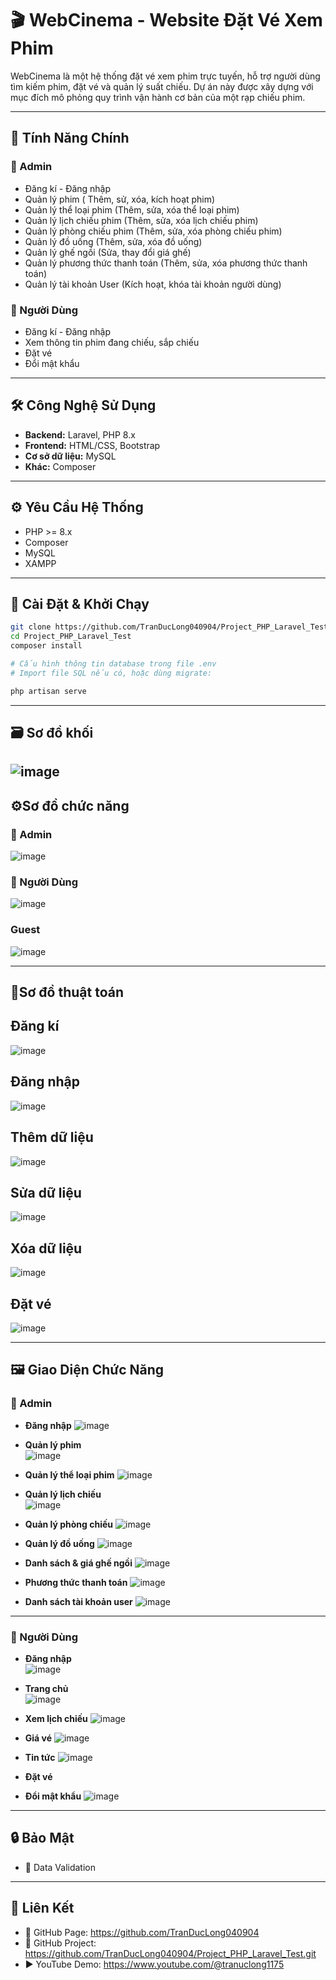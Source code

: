 # 🎬 WebCinema - Website Đặt Vé Xem Phim

WebCinema là một hệ thống đặt vé xem phim trực tuyến, hỗ trợ người dùng tìm kiếm phim, đặt vé và quản lý suất chiếu. Dự án này được xây dựng với mục đích mô phỏng quy trình vận hành cơ bản của một rạp chiếu phim.

---

## 🚀 Tính Năng Chính
### 🔐 Admin
- Đăng kí - Đăng nhập
- Quản lý phim ( Thêm, sử, xóa, kích hoạt phim)
- Quản lý thể loại phim (Thêm, sửa, xóa thể loại phim)
- Quản lý lịch chiếu phim (Thêm, sửa, xóa lịch chiếu phim)
- Quản lý phòng chiếu phim (Thêm, sửa, xóa phòng chiếu phim)
- Quản lý đồ uống (Thêm, sửa, xóa đồ uống)
- Quản lý ghế ngồi (Sửa, thay đổi giá ghế)
- Quản lý phương thức thanh toán (Thêm, sửa, xóa phương thức thanh toán)
- Quản lý tài khoản User (Kích hoạt, khóa tài khoản người dùng)

### 👤 Người Dùng
- Đăng kí - Đăng nhập
- Xem thông tin phim đang chiếu, sắp chiếu
- Đặt vé
- Đổi mật khẩu  

---

## 🛠️ Công Nghệ Sử Dụng

- **Backend:** Laravel, PHP 8.x  
- **Frontend:** HTML/CSS, Bootstrap  
- **Cơ sở dữ liệu:** MySQL  
- **Khác:** Composer  

---

## ⚙️ Yêu Cầu Hệ Thống

- PHP >= 8.x 
- Composer  
- MySQL  
- XAMPP

---

## 🧩 Cài Đặt & Khởi Chạy

```bash
git clone https://github.com/TranDucLong040904/Project_PHP_Laravel_Test.git
cd Project_PHP_Laravel_Test
composer install

# Cấu hình thông tin database trong file .env
# Import file SQL nếu có, hoặc dùng migrate:

php artisan serve
```
---
## 🗃️ Sơ đồ khối
   ![image](https://github.com/user-attachments/assets/df8747f2-d454-473b-afcd-35e4fa816f7c)
---

## ⚙️Sơ đồ chức năng
### 🔐 Admin
  ![image](https://github.com/user-attachments/assets/44d19e96-6cd5-4c89-935c-c9282106288c)

### 👤 Người Dùng
  ![image](https://github.com/user-attachments/assets/152fe61a-502c-4cd4-bd5a-cefc9662386f)

### Guest 
  ![image](https://github.com/user-attachments/assets/d89621d8-3359-4229-8f2a-3b63ba3df540)

---
## 🧠Sơ đồ thuật toán
## Đăng kí
 ![image](https://github.com/user-attachments/assets/2afdad27-95c8-4830-b378-a0c8882c5df0)

## Đăng nhập
 ![image](https://github.com/user-attachments/assets/382f3fbb-4ac1-4d16-aa10-566cc0b791fc)

## Thêm dữ liệu
 ![image](https://github.com/user-attachments/assets/d2601c43-fb71-4f2f-b8f4-ddb9556fe528)

## Sửa dữ liệu
 ![image](https://github.com/user-attachments/assets/3520270d-005b-4342-9d77-bf01d006f021)

## Xóa dữ liệu
 ![image](https://github.com/user-attachments/assets/786b78d2-7375-4f70-95a5-66757091e359)

## Đặt vé
 ![image](https://github.com/user-attachments/assets/1fd7e709-9210-46c7-b4b1-8fac55638a89)












---
## 🖼️ Giao Diện Chức Năng

 ### 🔐 Admin
 - **Đăng nhập**
  ![image](https://github.com/user-attachments/assets/6f7322ae-85f8-4e69-8545-6e2e8b879887)

 - **Quản lý phim**  
  ![image](https://github.com/user-attachments/assets/bd8eba6e-e689-487e-82d8-63918c1a8c09)

 - **Quản lý thể loại phim**
  ![image](https://github.com/user-attachments/assets/6608ddc4-eb84-4253-b12a-850113f4bbec)

 - **Quản lý lịch chiếu**  
  ![image](https://github.com/user-attachments/assets/2bc01500-0563-499e-a376-61a4a41e727b)

 - **Quản lý phòng chiếu**
  ![image](https://github.com/user-attachments/assets/96a1f827-d669-4b7f-a8e3-734b1f1de0cd)

 - **Quản lý đồ uống**
  ![image](https://github.com/user-attachments/assets/72f47f88-3516-41f4-8b33-8647c5cf4510)

 - **Danh sách & giá ghế ngồi**
  ![image](https://github.com/user-attachments/assets/fbca5a14-25eb-40a8-bcf4-0e2dc2ab12a8)

 - **Phương thức thanh toán**
  ![image](https://github.com/user-attachments/assets/b2b47b9c-7fa8-493f-8e31-4808e8ba2d16)

 - **Danh sách tài khoản user**
  ![image](https://github.com/user-attachments/assets/5c049302-eac9-4724-8660-51a72c44e880)


---

 ### 👤 Người Dùng

 - **Đăng nhập**  
  ![image](https://github.com/user-attachments/assets/b2698862-d83c-4686-a04f-7dbbdf946b4b)


 - **Trang chủ**  
  ![image](https://github.com/user-attachments/assets/7ce9b688-8e8f-4ab2-8407-891e6f8b16ac)

 - **Xem lịch chiếu**
  ![image](https://github.com/user-attachments/assets/2a9146ed-b8c7-4348-a42c-b6748e568272)



 - **Giá vé**
  ![image](https://github.com/user-attachments/assets/50d3ae01-625e-495a-9659-a487ce70b2f8)

 - **Tin tức**
  ![image](https://github.com/user-attachments/assets/c607b6de-e909-494f-b46d-600602dff471)


 - **Đặt vé**  
  

 - **Đổi mật khẩu**
  ![image](https://github.com/user-attachments/assets/931bf0fd-c22d-43ef-ab3e-f09900f0cabf)

  


---
## 🔒 Bảo Mật
- 🔢 Data Validation 


---

## 🔗 Liên Kết
- 🔗 GitHub Page: https://github.com/TranDucLong040904
- 🔗 GitHub Project: https://github.com/TranDucLong040904/Project_PHP_Laravel_Test.git
- ▶️ YouTube Demo: https://www.youtube.com/@tranuclong1175

